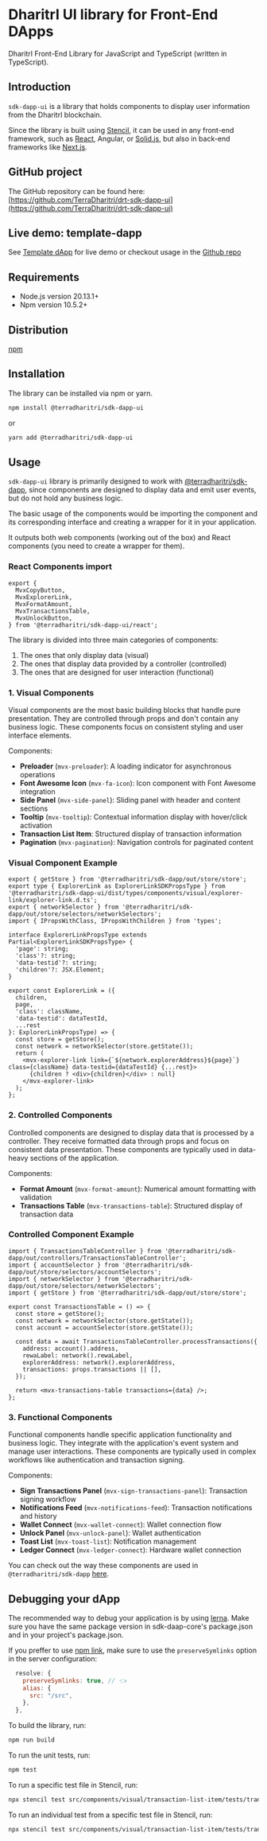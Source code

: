 # DharitrI UI library for Front-End DApps

DharitrI Front-End Library for JavaScript and TypeScript (written in TypeScript).

## Introduction

`sdk-dapp-ui` is a library that holds components to display user information from the DharitrI blockchain.

Since the library is built using [Stencil](https://stenciljs.com/), it can be used in any front-end framework, such as [React](https://github.com/TerraDharitri/drt-template-dapp), Angular, or [Solid.js](https://github.com/TerraDharitri/drt-solidjs-template-dapp), but also in back-end frameworks like [Next.js](https://github.com/TerraDharitri/drt-template-dapp-nextjs).

## GitHub project

The GitHub repository can be found here: [https://github.com/TerraDharitri/drt-sdk-dapp-ui](https://github.com/TerraDharitri/drt-sdk-dapp-ui)

## Live demo: template-dapp

See [Template dApp](https://template-dapp.dharitri.org/) for live demo or checkout usage in the [Github repo](https://github.com/TerraDharitri/drt-template-dapp)

## Requirements

- Node.js version 20.13.1+
- Npm version 10.5.2+

## Distribution

[npm](https://www.npmjs.com/package/@terradharitri/sdk-dapp-ui)

## Installation

The library can be installed via npm or yarn.

```bash
npm install @terradharitri/sdk-dapp-ui
```

or

```bash
yarn add @terradharitri/sdk-dapp-ui
```

## Usage

`sdk-dapp-ui` library is primarily designed to work with [@terradharitri/sdk-dapp](https://www.npmjs.com/package/@terradharitri/sdk-dapp), since components are designed to display data and emit user events, but do not hold any business logic.

The basic usage of the components would be importing the component and its corresponding interface and creating a wrapper for it in your application.

It outputs both web components (working out of the box) and React components (you need to create a wrapper for them).

### React Components import

```tsx
export {
  MvxCopyButton,
  MvxExplorerLink,
  MvxFormatAmount,
  MvxTransactionsTable,
  MvxUnlockButton,
} from '@terradharitri/sdk-dapp-ui/react';
```

The library is divided into three main categories of components:

1. The ones that only display data (visual)
2. The ones that display data provided by a controller (controlled)
3. The ones that are designed for user interaction (functional)

### 1. Visual Components

Visual components are the most basic building blocks that handle pure presentation. They are controlled through props and don't contain any business logic. These components focus on consistent styling and user interface elements.

Components:

- **Preloader** (`mvx-preloader`): A loading indicator for asynchronous operations
- **Font Awesome Icon** (`mvx-fa-icon`): Icon component with Font Awesome integration
- **Side Panel** (`mvx-side-panel`): Sliding panel with header and content sections
- **Tooltip** (`mvx-tooltip`): Contextual information display with hover/click activation
- **Transaction List Item**: Structured display of transaction information
- **Pagination** (`mvx-pagination`): Navigation controls for paginated content

### Visual Component Example

```tsx
export { getStore } from '@terradharitri/sdk-dapp/out/store/store';
export type { ExplorerLink as ExplorerLinkSDKPropsType } from '@terradharitri/sdk-dapp-ui/dist/types/components/visual/explorer-link/explorer-link.d.ts';
export { networkSelector } from '@terradharitri/sdk-dapp/out/store/selectors/networkSelectors';
import { IPropsWithClass, IPropsWithChildren } from 'types';

interface ExplorerLinkPropsType extends Partial<ExplorerLinkSDKPropsType> {
  'page': string;
  'class'?: string;
  'data-testid'?: string;
  'children'?: JSX.Element;
}

export const ExplorerLink = ({
  children,
  page,
  'class': className,
  'data-testid': dataTestId,
  ...rest
}: ExplorerLinkPropsType) => {
  const store = getStore();
  const network = networkSelector(store.getState());
  return (
    <mvx-explorer-link link={`${network.explorerAddress}${page}`} class={className} data-testid={dataTestId} {...rest}>
      {children ? <div>{children}</div> : null}
    </mvx-explorer-link>
  );
};
```

### 2. Controlled Components

Controlled components are designed to display data that is processed by a controller. They receive formatted data through props and focus on consistent data presentation. These components are typically used in data-heavy sections of the application.

Components:

- **Format Amount** (`mvx-format-amount`): Numerical amount formatting with validation
- **Transactions Table** (`mvx-transactions-table`): Structured display of transaction data

### Controlled Component Example

```tsx
import { TransactionsTableController } from '@terradharitri/sdk-dapp/out/controllers/TransactionsTableController';
import { accountSelector } from '@terradharitri/sdk-dapp/out/store/selectors/accountSelectors';
import { networkSelector } from '@terradharitri/sdk-dapp/out/store/selectors/networkSelectors';
import { getStore } from '@terradharitri/sdk-dapp/out/store/store';

export const TransactionsTable = () => {
  const store = getStore();
  const network = networkSelector(store.getState());
  const account = accountSelector(store.getState());

  const data = await TransactionsTableController.processTransactions({
    address: account().address,
    rewaLabel: network().rewaLabel,
    explorerAddress: network().explorerAddress,
    transactions: props.transactions || [],
  });

  return <mvx-transactions-table transactions={data} />;
};
```

### 3. Functional Components

Functional components handle specific application functionality and business logic. They integrate with the application's event system and manage user interactions. These components are typically used in complex workflows like authentication and transaction signing.

Components:

- **Sign Transactions Panel** (`mvx-sign-transactions-panel`): Transaction signing workflow
- **Notifications Feed** (`mvx-notifications-feed`): Transaction notifications and history
- **Wallet Connect** (`mvx-wallet-connect`): Wallet connection flow
- **Unlock Panel** (`mvx-unlock-panel`): Wallet authentication
- **Toast List** (`mvx-toast-list`): Notification management
- **Ledger Connect** (`mvx-ledger-connect`): Hardware wallet connection

You can check out the way these components are used in `@terradharitri/sdk-dapp` [here](https://github.com/TerraDharitri/drt-sdk-dapp/blob/main/src/managers/UnlockPanelManager/UnlockPanelManager.ts).

## Debugging your dApp

The recommended way to debug your application is by using [lerna](https://lerna.js.org/). Make sure you have the same package version in sdk-daap-core's package.json and in your project's package.json.

If you preffer to use [npm link](https://docs.npmjs.com/cli/v11/commands/npm-link), make sure to use the `preserveSymlinks` option in the server configuration:

```js
  resolve: {
    preserveSymlinks: true, // 👈
    alias: {
      src: "/src",
    },
  },
```

To build the library, run:

```bash
npm run build
```

To run the unit tests, run:

```bash
npm test
```

To run a specific test file in Stencil, run:

```bash
npx stencil test src/components/visual/transaction-list-item/tests/transaction-list-item.spec.tsx --spec
```

To run an individual test from a specific test file in Stencil, run:

```bash
npx stencil test src/components/visual/transaction-list-item/tests/transaction-list-item.spec.tsx --spec -t 'renders with asset icon'
```

